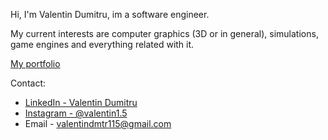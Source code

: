 Hi, I'm Valentin Dumitru, im a software engineer. 

My current interests are computer graphics (3D or in general), simulations, game engines and everything related with it. 

[My portfolio](https://valydumitru01.github.io/ValentinDumitrusPortfolio/)

Contact:
- [LinkedIn - Valentin Dumitru](https://www.linkedin.com/in/valentin-dumitru-a4703a211/)
- [Instagram - @valentin1.5](https://www.instagram.com/valentin1.5/?igsh=MTh0NW1sNWhtaGV1cA%3D%3D)
- Email - valentindmtr115@gmail.com
